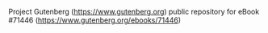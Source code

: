 Project Gutenberg (https://www.gutenberg.org) public repository
for eBook #71446 (https://www.gutenberg.org/ebooks/71446)
